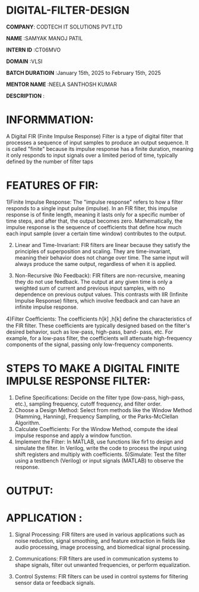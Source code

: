 # DIGITAL-FILTER-DESIGN

**COMPANY**: CODTECH IT SOLUTIONS PVT.LTD

**NAME** :SAMYAK MANOJ PATIL

**INTERN ID** :CT06MVO

**DOMAIN** :VLSI

**BATCH DURATIOIN** :January 15th, 2025 to February 15th, 2025

**MENTOR NAME** :NEELA SANTHOSH KUMAR

**DESCRIPTION** :
 # INFORMMATION:
   A Digital FIR (Finite Impulse Response) Filter is a type of digital filter that processes a sequence of input samples to produce an output sequence. It is called "finite" because its impulse response has a finite duration, meaning it only responds to input signals over a limited period of time, typically defined by the number of filter taps 

# FEATURES OF FIR:
 
  1)Finite Impulse Response:
    The "impulse response" refers to how a filter responds to a single input pulse (impulse). In an FIR filter, this impulse response is of finite length, meaning it lasts only for a specific        number of time steps, and after that, the output becomes zero.
    Mathematically, the impulse response is the sequence of coefficients that define how much each input sample (over a certain time window) contributes to the output.
    
  2) Linear and Time-Invariant:
    FIR filters are linear because they satisfy the principles of superposition and scaling.
    They are time-invariant, meaning their behavior does not change over time. The same input will always produce the same output, regardless of when it is applied.

  3) Non-Recursive (No Feedback):
    FIR filters are non-recursive, meaning they do not use feedback. The output at any given time is only a weighted sum of current and previous input samples, with no dependence on previous         output values.
    This contrasts with IIR (Infinite Impulse Response) filters, which involve feedback and can have an infinite impulse response.

  4)Filter Coefficients:
    The coefficients ℎ[𝑘] ,h[k] define the characteristics of the FIR filter. These coefficients are typically designed based on the filter's desired behavior, such as low-pass, high-pass, band-     pass, etc.
    For example, for a low-pass filter, the coefficients will attenuate high-frequency components of the signal, passing only low-frequency components.

# STEPS TO MAKE A DIGITAL FINITE IMPULSE RESPONSE FILTER:
  1) Define Specifications: Decide on the filter type (low-pass, high-pass, etc.), sampling frequency, cutoff frequency, and filter order.
  2) Choose a Design Method: Select from methods like the Window Method (Hamming, Hanning), Frequency Sampling, or the Parks-McClellan Algorithm.
  3) Calculate Coefficients: For the Window Method, compute the ideal impulse response and apply a window function.
  4) Implement the Filter:
      In MATLAB, use functions like fir1 to design and simulate the filter.
      In Verilog, write the code to process the input using shift registers and multiply with coefficients.
  5)Simulate: Test the filter using a testbench (Verilog) or input signals (MATLAB) to observe the response.

# OUTPUT:


# APPLICATION :
 
  1) Signal Processing: FIR filters are used in various applications such as noise reduction, signal smoothing, and feature extraction in fields like audio processing, image processing, and           biomedical signal processing.

  2) Communications: FIR filters are used in communication systems to shape signals, filter out unwanted frequencies, or perform equalization.

  3) Control Systems: FIR filters can be used in control systems for filtering sensor data or feedback signals.

   
